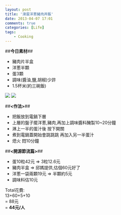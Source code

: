 ```yaml
---
layout: post
title: '滑蛋洋蔥豬肉丼飯'
date: 2013-04-07 17:01
comments: true
categories: [Life]
tags:
	- Cooking
---
```


##**今日素材**##

- 豬肉片半盒
- 洋蔥半顆
- 蛋3顆
- 調味(醬油,鹽,胡椒)少許
- 1.5杯米(約三碗飯)
<!--more-->

![](https://lh5.googleusercontent.com/-y-hBrNpkkN0/UdAloi6Q5pI/AAAAAAAAArk/S-g40zulwkw/w493-h874-no/food_04071.jpg)
![](https://lh3.googleusercontent.com/-eyq6PukgUho/UdAlpfO36LI/AAAAAAAAArs/Ikv5mwEcl70/w1296-h731-no/food_04072.jpg)




##**<作法>**##

- 把飯放到電鍋下層  
- 上層的盤子擺洋蔥,豬肉,再加上調味醬料醃製10~20分鐘  
- 淋上一半的蛋汁後 按下開關  
- 煮到電鍋蓋開始會跳跳跳 再加入另一半蛋汁  
- 熄火 悶10分鐘  

##**<開源節流篇>**##

- 蛋10粒42元 => 3粒12.6元
- 豬肉半盒 => 邱媽提供,估個60元好了
- 洋蔥一袋兩顆19元 => 半顆約5元
- 調味料估10元

Total花費:  
13+60+5+10  
= 88元  
= **44元/人**


